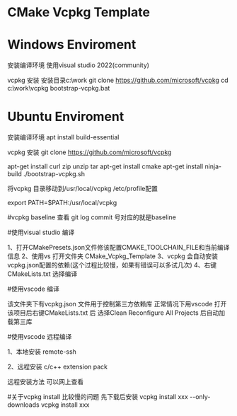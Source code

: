 # CMake Vcpkg Template

# Windows Enviroment
安装编译环境
使用visual studio 2022(community)

vcpkg 安装
安装目录c:\work
git clone https://github.com/microsoft/vcpkg
cd c:\work\vcpkg
bootstrap-vcpkg.bat

# Ubuntu Enviroment
安装编译环境
apt install build-essential

vcpkg 安装
git clone https://github.com/microsoft/vcpkg

apt-get install curl zip unzip tar
apt-get install cmake
apt-get install ninja-build
./bootstrap-vcpkg.sh

将vcpkg 目录移动到/usr/local/vcpkg
/etc/profile配置

export PATH=$PATH:/usr/local/vcpkg

#vcpkg baseline 查看
git log 
commit 号对应的就是baseline 

#使用visual studio 编译

1、打开CMakePresets.json文件修该配置CMAKE_TOOLCHAIN_FILE和当前编译信息
2、使用vs 打开文件夹 CMake_Vcpkg_Template
3、vcpkg 会自动安装vcpkg.json配置的依赖(这个过程比较慢，如果有错误可以多试几次)
4、右键CMakeLists.txt 选择编译

#使用vscode 编译

该文件夹下有vcpkg.json 文件用于控制第三方依赖库
正常情况下用vscode 打开该项目后右键CMakeLists.txt 后
选择Clean Reconfigure All Projects 后自动加载第三库

#使用vscode 远程编译

1、本地安装
   remote-ssh 

2、远程安装
   c/c++ extension pack

远程安装方法
可以网上查看


#关于vcpkg install 比较慢的问题
先下载后安装
vcpkg install xxx --only-downloads
vcpkg install xxx
